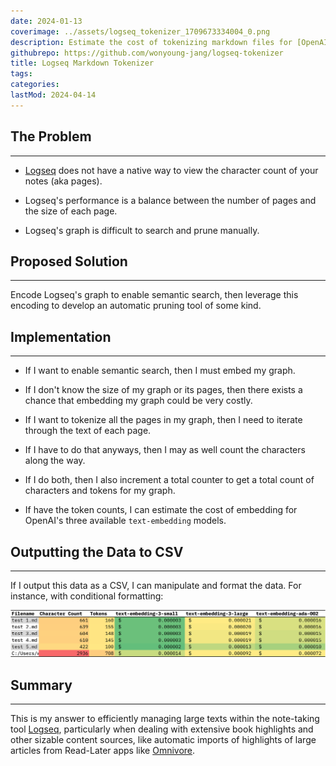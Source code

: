 ```yaml
---
date: 2024-01-13
coverimage: ../assets/logseq_tokenizer_1709673334004_0.png
description: Estimate the cost of tokenizing markdown files for [OpenAI's text-embedding models](https://platform.openai.com/docs/guides/embeddings/).
githubrepo: https://github.com/wonyoung-jang/logseq-tokenizer
title: Logseq Markdown Tokenizer
tags:
categories:
lastMod: 2024-04-14
---
```

## The Problem
---

  + [Logseq](https://logseq.com/) does not have a native way to view the character count of your notes (aka pages).

  + Logseq's performance is a balance between the number of pages and the size of each page.

  + Logseq's graph is difficult to search and prune manually.

## Proposed Solution

---

Encode Logseq's graph to enable semantic search, then leverage this encoding to develop an automatic pruning tool of some kind.

## Implementation
---

  + If I want to enable semantic search, then I must embed my graph.

  + If I don't know the size of my graph or its pages, then there exists a chance that embedding my graph could be very costly.

  + If I want to tokenize all the pages in my graph, then I need to iterate through the text of each page.

  + If I have to do that anyways, then I may as well count the characters along the way.

  + If I do both, then I also increment a total counter to get a total count of characters and tokens for my graph.

  + If have the token counts, I can estimate the cost of embedding for OpenAI's three available `text-embedding` models.

## Outputting the Data to CSV

---

If I output this data as a CSV, I can manipulate and format the data. For instance, with conditional formatting:

![example_output.png](/assets/example_output_1710007420546_0.png)

## Summary

---

This is my answer to efficiently managing large texts within the note-taking tool [Logseq](https://logseq.com/), particularly when dealing with extensive book highlights and other sizable content sources, like automatic imports of highlights of large articles from Read-Later apps like [Omnivore](https://omnivore.app/).
